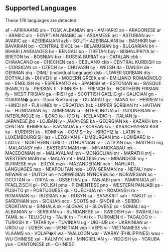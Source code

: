 ## Supported Languages

These 176 languages are detected: 

af - AFRIKAANS
als - TOSK ALBANIAN
am - AMHARIC
an - ARAGONESE
ar - ARABIC
arz - EGYPTIAN ARABIC
as - ASSAMESE
ast - ASTURIAN
av - AVARIC
az - AZERBAIJANI
azb - SOUTH AZERBAIJANI
ba - BASHKIR
bar - BAVARIAN
bcl - CENTRAL BIKOL
be - BELARUSIAN
bg - BULGARIAN
bh - BIHARI LANGUAGES
bn - BENGALI
bo - TIBETAN
bpy - BISHNUPRIYA
br - BRETON
bs - BOSNIAN
bxr - RUSSIA BURIAT
ca - CATALAN
cbk - CHAVACANO
ce - CHECHEN
ceb - CEBUANO
ckb - CENTRAL KURDISH
co - CORSICAN
cs - CZECH
cv - CHUVASH
cy - WELSH
da - DANISH
de - GERMAN
diq - DIMLI (individual language) 
dsb - LOWER SORBIAN
dty - DOTYALI
dv - DHIVEHI
el - MODERN GREEK
eml - EMILIANO-ROMAGNOLO
en - ENGLISH
eo - ESPERANTO
es - SPANISH
et - ESTONIAN
eu - BASQUE (FAMILY)
fa - PERSIAN
fi - FINNISH
fr - FRENCH
frr - NORTHERN FRISIAN
fy - WEST FRISIAN
ga - IRISH
gd - SCOTTISH GAELIC
gl - GALICIAN
gn - GUARAN�
gom - Goan Konkani 
gu - GUJARATI
gv - MANX
he - HEBREW
hi - HINDI
hif - FIJI HINDI 
hr - CROATIAN
hsb - UPPER SORBIAN
ht - HAITIAN
hu - HUNGARIAN
hy - ARMENIAN
ia - INTERLINGUA
id - INDONESIAN
ie - INTERLINGUE
ilo - ILOKO
io - IDO
is - ICELANDIC
it - ITALIAN
ja - JAPANESE
jbo - LOJBAN
jv - JAVANESE
ka - GEORGIAN
kk - KAZAKH
km - CENTRAL KHMER
kn - KANNADA
ko - KOREAN
krc - KARACHAY-BALKAR
ku - KURDISH
kv - KOMI
kw - COMISH
ky - KIRGHIZ
la - LATIN
lb - LUXEMBOURGISH
lez - LEZGHIAN
li - LIMBURGAN
lmo - LOMBARD
lo - LAO
lrc - NORTHERN LURI 
lt - LITHUANIAN
lv - LATVIAN
mai - MAITHILI
mg - MALAGASY
mhr - EASTERN MARI
min - MINANGKABAU
mk - MACEDONIAN
ml - MALAYALAM
mn - MONGOLIAN
mr - MARATHI
mrj - WESTERN MARI
ms - MALAY
mt - MALTESE
mwl - MIRANDESE
my - BURMESE
myv - ERZYA
mzn -  MAZANDERANI 
nah - NAHUATL LANGUAGES
nap - NEAPOLITAN
nds - LOW GERMAN
ne - NEPALI
new - NEWARI
nl - DUTCH
nn - NORWEGIAN NYNORSK
no - NORWEGIAN
oc - OCCITAN
or - ORIYA
os - OSSETIAN
pa - PANJABI
pam - PAMPANGA
pfl - PFAELZISCH
pl - POLISH
pms - PIEMENTESE
pnb - WESTERN PANJABI 
ps - PUSHTO
pt - PORTUGUESE
qu - QUECHUA
rm - ROMANSH
ro - ROMANIAN
ru - RUSSIAN
rue - RUSYN
sa - SANSKRIT
sah - YAKUT
sc - SARDINIAN
scn - SICILIAN
sco - SCOTS
sd - SINDHI
sh - SERBO-CROATIAN
si - SINHALA
sk - SLOVAK
sl - SLOVENE
so - SOMALI
sq - ALBANIAN
sr - SERBIAN
su - SUNDANESE
sv - SWEDISH
sw - SWAHILI
ta - TAMIL
te - TELUGU
tg - TAJIK
th - THAI
tk - TURKMEN
tl - TAGALOG
tr - TURKISH
tt - TATAR
tyv - TUVINIAN
ug - UIGHUR
uk - UKRAINIAN
ur - URDU
uz - UZBEK
vec - VENETIAN
vep - VEPS
vi - VIETNAMESE
vls - VLAAMS
vo - VOLAP�K
wa - WALLOON
war - WARAY (PHILIPPINES)
wuu - WU CHINESE
xal - KALMYK
xmf - MINGRELIAN
yi - YIDDISH
yo - YORUBA
yue - CANTONESE
zh - CHINESE
